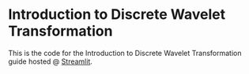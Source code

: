 # Introduction to Discrete Wavelet Transformation

This is the code for the Introduction to Discrete Wavelet Transformation guide hosted @ [Streamlit](https://share.streamlit.io/kamicollo/intro-to-dwt/wavelets.py).

